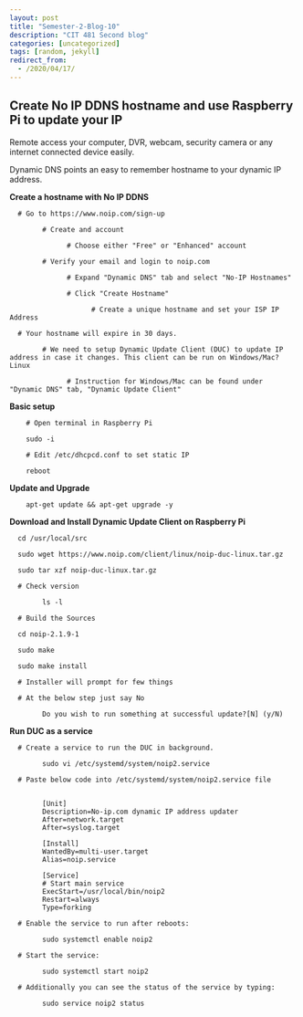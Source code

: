 ```yaml
---
layout: post
title: "Semester-2-Blog-10"
description: "CIT 481 Second blog"
categories: [uncategorized]
tags: [random, jekyll]
redirect_from:
  - /2020/04/17/
---
```


## Create No IP DDNS hostname and use Raspberry Pi to update your IP

Remote access your computer, DVR, webcam, security camera or any internet connected device easily. 

Dynamic DNS points an easy to remember hostname to your dynamic IP address.
        
  __Create a hostname with No IP DDNS__

      # Go to https://www.noip.com/sign-up

            # Create and account

                  # Choose either "Free" or "Enhanced" account
            
            # Verify your email and login to noip.com

                  # Expand "Dynamic DNS" tab and select "No-IP Hostnames"

                  # Click "Create Hostname"

                        # Create a unique hostname and set your ISP IP Address
      
      # Your hostname will expire in 30 days.

            # We need to setup Dynamic Update Client (DUC) to update IP address in case it changes. This client can be run on Windows/Mac?Linux

                  # Instruction for Windows/Mac can be found under "Dynamic DNS" tab, "Dynamic Update Client"
  __Basic setup__

        # Open terminal in Raspberry Pi
        
        sudo -i

        # Edit /etc/dhcpcd.conf to set static IP

        reboot

  __Update and Upgrade__

        apt-get update && apt-get upgrade -y

  __Download and Install Dynamic Update Client on Raspberry Pi__

      cd /usr/local/src
      
      sudo wget https://www.noip.com/client/linux/noip-duc-linux.tar.gz
      
      sudo tar xzf noip-duc-linux.tar.gz

      # Check version

            ls -l

      # Build the Sources
      
      cd noip-2.1.9-1

      sudo make

      sudo make install

      # Installer will prompt for few things
            
      # At the below step just say No 
            
            Do you wish to run something at successful update?[N] (y/N)



  __Run DUC as a service__

      # Create a service to run the DUC in background.

            sudo vi /etc/systemd/system/noip2.service

      # Paste below code into /etc/systemd/system/noip2.service file


            [Unit]
            Description=No-ip.com dynamic IP address updater
            After=network.target
            After=syslog.target

            [Install]
            WantedBy=multi-user.target
            Alias=noip.service

            [Service]
            # Start main service
            ExecStart=/usr/local/bin/noip2
            Restart=always
            Type=forking

      # Enable the service to run after reboots:
      
            sudo systemctl enable noip2

      # Start the service:
      
            sudo systemctl start noip2

      # Additionally you can see the status of the service by typing:
      
            sudo service noip2 status